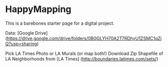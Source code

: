 # HappyMapping
This is a barebones starter page for a digital project. 

Data:
[Google Drive] (https://drive.google.com/drive/folders/0B0GLYH70A2T7RDhyU1ZSMC1qZjQ?usp=sharing)

Pick LA Times Photo or LA Murals (or map both!)
Download Zip Shapefile of LA Neighborhoods from [LA Times] (http://boundaries.latimes.com/sets/)

